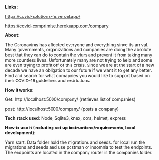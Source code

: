 **Links:**


https://covid-solutions-fe.vercel.app/

https://covid-comprimise.herokuapp.com/company

**About**:

The Coronavirus has affected everyone and everything since its arrival. Many governments, organizations and companies are doing the absolute best that they can do to contain the viurs and prevent it from taking many more countless lives. Unfortunately many are not trying to help and some are even trying to profit off of this crisis. Since we are at the start of a new decade we have an obligation to our future if we want it to get any better. Find and search for what comapnies you would like to support based on their COVID-19 guidelines and restrictions.


**How it works**:


Get: http://localhost:5000/company/ (retrieves list of companies)


post: http://localhost:5000/company/ (posts a company)



**Tech stack used**:
Node, Sqlite3, knex, cors, helmet, express


**How to use it (Including set up instructions/requirements, local development)**:

Yarn start. Data folder hold the migrations and seeds. for local run the migrations and seeds and use postman or insomnia to test the endpoints. The endpoints are located in the company router in the companies folder.

